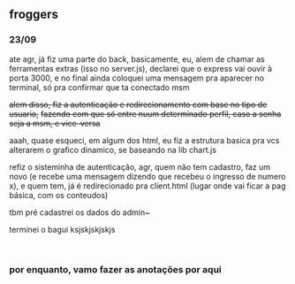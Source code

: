 
## froggers
### 23/09
ate agr, já fiz uma parte do back, basicamente, eu, alem de chamar as ferramentas
extras (isso no server.js), declarei que o express vai ouvir à porta 3000, e no final ainda
coloquei uma mensagem pra aparecer no terminal, só pra confirmar que ta conectado msm

~~alem disso, fiz a autenticação e redirecionamento com base no tipo de usuario,~~
~~fazendo com que só entre nuum determinado perfil, caso a senha seja a msm, e vice-versa~~

aaah, quase esqueci, em algum dos html, eu fiz a estrutura basica pra vcs alterarem o grafico
dinamico, se baseando na lib chart.js

refiz o sisteminha de autenticação, agr, quem não tem cadastro, faz um novo (e recebe uma
mensagem dizendo que recebeu o ingresso de numero x), e quem tem, já é redirecionado pra client.html
(lugar onde vai ficar a pag básica, com os conteudos)

tbm pré cadastrei os dados do admin~


terminei o bagui ksjskjskjskjs


<br>

### por enquanto, vamo fazer as anotações por aqui
